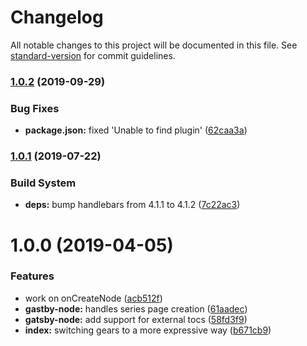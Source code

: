# Changelog

All notable changes to this project will be documented in this file. See [standard-version](https://github.com/conventional-changelog/standard-version) for commit guidelines.

### [1.0.2](https://github.com/weirdpattern/gatsby-remark-series/compare/v1.0.1...v1.0.2) (2019-09-29)

### Bug Fixes

- **package.json:** fixed 'Unable to find plugin' ([62caa3a](https://github.com/weirdpattern/gatsby-remark-series/commit/62caa3a))

### [1.0.1](https://github.com/weirdpattern/gatsby-remark-series-toc/compare/v1.0.0...v1.0.1) (2019-07-22)

### Build System

- **deps:** bump handlebars from 4.1.1 to 4.1.2 ([7c22ac3](https://github.com/weirdpattern/gatsby-remark-series-toc/commit/7c22ac3))

# 1.0.0 (2019-04-05)

### Features

- work on onCreateNode ([acb512f](https://github.com/weirdpattern/gatsby-remark-series-toc/commit/acb512f))
- **gastby-node:** handles series page creation ([61aadec](https://github.com/weirdpattern/gatsby-remark-series-toc/commit/61aadec))
- **gatsby-node:** add support for external tocs ([58fd3f9](https://github.com/weirdpattern/gatsby-remark-series-toc/commit/58fd3f9))
- **index:** switching gears to a more expressive way ([b671cb9](https://github.com/weirdpattern/gatsby-remark-series-toc/commit/b671cb9))
